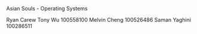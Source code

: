 Asian Souls - Operating Systems

Ryan Carew
Tony Wu				100558100
Melvin Cheng		100526486
Saman Yaghini		100286511